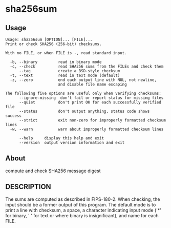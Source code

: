# sha256sum

## Usage
```
Usage: sha256sum [OPTION]... [FILE]...
Print or check SHA256 (256-bit) checksums.

With no FILE, or when FILE is -, read standard input.

  -b, --binary         read in binary mode
  -c, --check          read SHA256 sums from the FILEs and check them
      --tag            create a BSD-style checksum
  -t, --text           read in text mode (default)
  -z, --zero           end each output line with NUL, not newline,
                       and disable file name escaping

The following five options are useful only when verifying checksums:
      --ignore-missing  don't fail or report status for missing files
      --quiet          don't print OK for each successfully verified file
      --status         don't output anything, status code shows success
      --strict         exit non-zero for improperly formatted checksum lines
  -w, --warn           warn about improperly formatted checksum lines

      --help     display this help and exit
      --version  output version information and exit
```

## About

compute and check SHA256 message digest

## DESCRIPTION
The sums are computed as described in FIPS-180-2.  When checking, the input
should be a former output of this program.  The default mode is to print a
line with checksum, a space, a character indicating input mode ('*' for binary,
' ' for text or where binary is insignificant), and name for each FILE.
